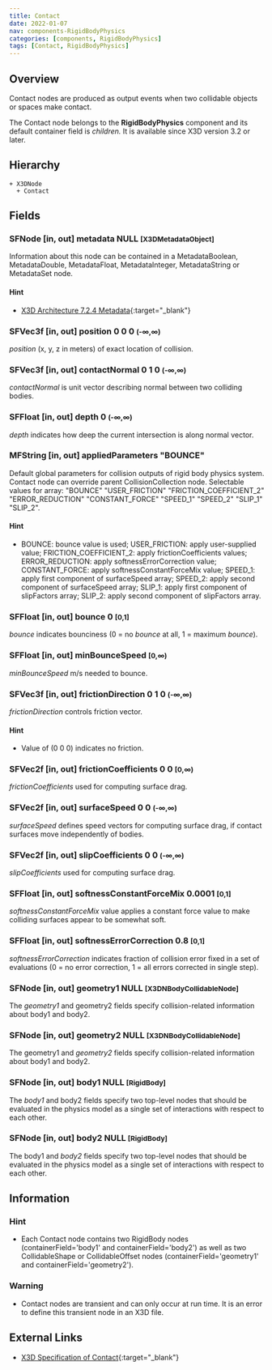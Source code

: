```yaml
---
title: Contact
date: 2022-01-07
nav: components-RigidBodyPhysics
categories: [components, RigidBodyPhysics]
tags: [Contact, RigidBodyPhysics]
---
```

<style>
.post h3 {
  word-spacing: 0.2em;
}
</style>

## Overview

Contact nodes are produced as output events when two collidable objects or spaces make contact.

The Contact node belongs to the **RigidBodyPhysics** component and its default container field is *children.* It is available since X3D version 3.2 or later.

## Hierarchy

```
+ X3DNode
  + Contact
```

## Fields

### SFNode [in, out] **metadata** NULL <small>[X3DMetadataObject]</small>

Information about this node can be contained in a MetadataBoolean, MetadataDouble, MetadataFloat, MetadataInteger, MetadataString or MetadataSet node.

#### Hint

- [X3D Architecture 7.2.4 Metadata](https://www.web3d.org/specifications/X3Dv4Draft/ISO-IEC19775-1v4-CD1/Part01/components/core.html#Metadata){:target="_blank"}

### SFVec3f [in, out] **position** 0 0 0 <small>(-∞,∞)</small>

*position* (x, y, z in meters) of exact location of collision.

### SFVec3f [in, out] **contactNormal** 0 1 0 <small>(-∞,∞)</small>

*contactNormal* is unit vector describing normal between two colliding bodies.

### SFFloat [in, out] **depth** 0 <small>(-∞,∞)</small>

*depth* indicates how deep the current intersection is along normal vector.

### MFString [in, out] **appliedParameters** "BOUNCE"

Default global parameters for collision outputs of rigid body physics system. Contact node can override parent CollisionCollection node. Selectable values for array: "BOUNCE" "USER_FRICTION" "FRICTION_COEFFICIENT_2" "ERROR_REDUCTION" "CONSTANT_FORCE" "SPEED_1" "SPEED_2" "SLIP_1" "SLIP_2".

#### Hint

- BOUNCE: bounce value is used; USER_FRICTION: apply user-supplied value; FRICTION_COEFFICIENT_2: apply frictionCoefficients values; ERROR_REDUCTION: apply softnessErrorCorrection value; CONSTANT_FORCE: apply softnessConstantForceMix value; SPEED_1: apply first component of surfaceSpeed array; SPEED_2: apply second component of surfaceSpeed array; SLIP_1: apply first component of slipFactors array; SLIP_2: apply second component of slipFactors array.

### SFFloat [in, out] **bounce** 0 <small>[0,1]</small>

*bounce* indicates bounciness (0 = no *bounce* at all, 1 = maximum *bounce*).

### SFFloat [in, out] **minBounceSpeed** <small>[0,∞)</small>

*minBounceSpeed* m/s needed to bounce.

### SFVec3f [in, out] **frictionDirection** 0 1 0 <small>(-∞,∞)</small>

*frictionDirection* controls friction vector.

#### Hint

- Value of (0 0 0) indicates no friction.

### SFVec2f [in, out] **frictionCoefficients** 0 0 <small>[0,∞)</small>

*frictionCoefficients* used for computing surface drag.

### SFVec2f [in, out] **surfaceSpeed** 0 0 <small>(-∞,∞)</small>

*surfaceSpeed* defines speed vectors for computing surface drag, if contact surfaces move independently of bodies.

### SFVec2f [in, out] **slipCoefficients** 0 0 <small>(-∞,∞)</small>

*slipCoefficients* used for computing surface drag.

### SFFloat [in, out] **softnessConstantForceMix** 0.0001 <small>[0,1]</small>

*softnessConstantForceMix* value applies a constant force value to make colliding surfaces appear to be somewhat soft.

### SFFloat [in, out] **softnessErrorCorrection** 0.8 <small>[0,1]</small>

*softnessErrorCorrection* indicates fraction of collision error fixed in a set of evaluations (0 = no error correction, 1 = all errors corrected in single step).

### SFNode [in, out] **geometry1** NULL <small>[X3DNBodyCollidableNode]</small>

The *geometry1* and geometry2 fields specify collision-related information about body1 and body2.

### SFNode [in, out] **geometry2** NULL <small>[X3DNBodyCollidableNode]</small>

The geometry1 and *geometry2* fields specify collision-related information about body1 and body2.

### SFNode [in, out] **body1** NULL <small>[RigidBody]</small>

The *body1* and body2 fields specify two top-level nodes that should be evaluated in the physics model as a single set of interactions with respect to each other.

### SFNode [in, out] **body2** NULL <small>[RigidBody]</small>

The body1 and *body2* fields specify two top-level nodes that should be evaluated in the physics model as a single set of interactions with respect to each other.

## Information

### Hint

- Each Contact node contains two RigidBody nodes (containerField='body1' and containerField='body2') as well as two CollidableShape or CollidableOffset nodes (containerField='geometry1' and containerField='geometry2').

### Warning

- Contact nodes are transient and can only occur at run time. It is an error to define this transient node in an X3D file.

## External Links

- [X3D Specification of Contact](https://www.web3d.org/documents/specifications/19775-1/V4.0/Part01/components/rigidBodyPhysics.html#Contact){:target="_blank"}
